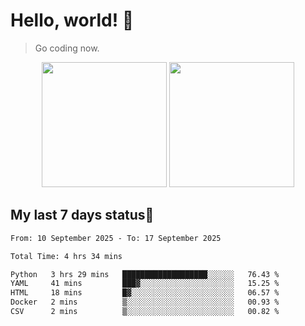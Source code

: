 # Hello, world! 🥰
> Go coding now.

<div align="center">
<div><img src="https://github-readme-stats.vercel.app/api?username=Xrondev&count_private=true" height="200px"/> <img src="https://github-readme-stats.vercel.app/api/top-langs/?username=Xrondev" height="200px"/></div>
</div>
<div align="center"></div>  

## My last 7 days status🧐

<!--START_SECTION:waka-->

```txt
From: 10 September 2025 - To: 17 September 2025

Total Time: 4 hrs 34 mins

Python   3 hrs 29 mins   ███████████████████░░░░░░   76.43 %
YAML     41 mins         ███▓░░░░░░░░░░░░░░░░░░░░░   15.25 %
HTML     18 mins         █▓░░░░░░░░░░░░░░░░░░░░░░░   06.57 %
Docker   2 mins          ▒░░░░░░░░░░░░░░░░░░░░░░░░   00.93 %
CSV      2 mins          ▒░░░░░░░░░░░░░░░░░░░░░░░░   00.82 %
```

<!--END_SECTION:waka-->
